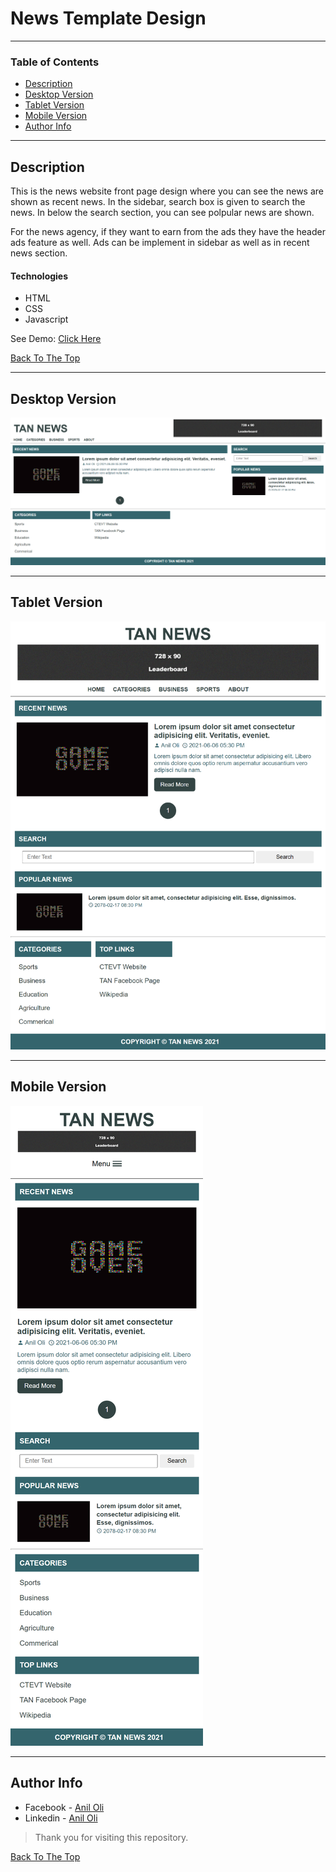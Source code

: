 # News Template Design

---

### Table of Contents

- [Description](#description)
- [Desktop Version](#desktop)
- [Tablet Version](#tablet)
- [Mobile Version](#mobile)
- [Author Info](#author-info)

---

## Description

This is the news website front page design where you can see the news are shown as recent news. In the sidebar, search box is given to search the news. In below the search section, you can see polpular news are shown.

For the news agency, if they want to earn from the ads they have the header ads feature as well. Ads can be implement in sidebar as well as in recent news section.


#### Technologies

- HTML
- CSS
- Javascript

See Demo: [Click Here](https://rawcdn.githack.com/aniloli42/news-site-template-design/5da518b6fda84879078f15d07d5b6432fef59c9e/index.html)

[Back To The Top](#fb-clone-design)

---

## Desktop Version

![News Template Design Desktop Version](imgs/desktop_version.png)

---

## Tablet Version

![News Template Design Tablet Version](imgs/tablet_version.png)

---

## Mobile Version

![News Template Design Mobile Version](imgs/mobile_version.png)

---

## Author Info

- Facebook - [Anil Oli](https://facebook.com/anil.oli.4321)
- Linkedin - [Anil Oli](https://linkedin.com/in/aniloli)

> Thank you for visiting this repository.

[Back To The Top](#fb-clone-design)
